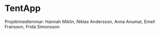 # TentApp
Projektmedlemmar: Hannah Miklin, Niklas Andersson, Anna Anumat, Emeli Fransson, Frida Simonsson

